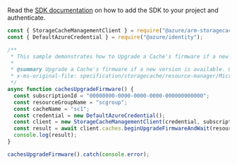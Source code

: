 Read the [SDK documentation](https://github.com/Azure/azure-sdk-for-js/blob/%40azure%2Farm-storagecache_5.1.0/sdk/storagecache/arm-storagecache/README.md) on how to add the SDK to your project and authenticate.

```javascript
const { StorageCacheManagementClient } = require("@azure/arm-storagecache");
const { DefaultAzureCredential } = require("@azure/identity");

/**
 * This sample demonstrates how to Upgrade a Cache's firmware if a new version is available. Otherwise, this operation has no effect.
 *
 * @summary Upgrade a Cache's firmware if a new version is available. Otherwise, this operation has no effect.
 * x-ms-original-file: specification/storagecache/resource-manager/Microsoft.StorageCache/stable/2022-01-01/examples/Caches_UpgradeFirmware.json
 */
async function cachesUpgradeFirmware() {
  const subscriptionId = "00000000-0000-0000-0000-000000000000";
  const resourceGroupName = "scgroup";
  const cacheName = "sc1";
  const credential = new DefaultAzureCredential();
  const client = new StorageCacheManagementClient(credential, subscriptionId);
  const result = await client.caches.beginUpgradeFirmwareAndWait(resourceGroupName, cacheName);
  console.log(result);
}

cachesUpgradeFirmware().catch(console.error);
```
